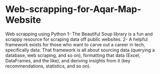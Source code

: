 # Web-scrapping-for-Aqar-Map-Website
Web scrapping using Python 
1- The Beautiful Soup library is a fun and scrappy resource for scraping data off public websites.
2- A helpful framework exists for those who want to carve out a career in tech, specifically data. That framework is all about sourcing data (querying a database, web scraping, and so on), formatting that data (Excel, DataFrames, and the like), and deriving insights from it (key recommendations, statistics, and so on).
